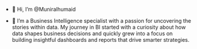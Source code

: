 - 👋 Hi, I’m @Muniralhumaid
  
- 🌱 I’m a Business Intelligence specialist with a passion for uncovering the stories within data.
      My journey in BI started with a curiosity about how data shapes business decisions
      and quickly grew into a focus on building insightful dashboards and reports that drive smarter strategies.


<!---
Muniralhumaid/Muniralhumaid is a ✨ special ✨ repository because its `README.md` (this file) appears on your GitHub profile.
You can click the Preview link to take a look at your changes.
--->

